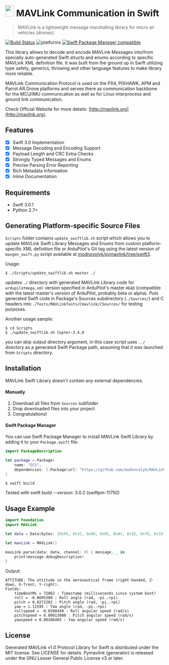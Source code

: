 <img src="https://cloud.githubusercontent.com/assets/4676904/21623540/8c32784e-d20b-11e6-8b1a-1038150609cf.png" width="28" height="35"> MAVLink Communication in Swift
====================================== 
> MAVLink is a lightweight message marshalling library for micro air vehicles (drones).

[![Build Status](https://travis-ci.org/modnovolyk/MAVLinkSwift.svg?branch=master)](https://travis-ci.org/modnovolyk/MAVLinkSwift) ![platforms](https://img.shields.io/badge/platforms-iOS%20%7C%20macOS%20%7C%20tvOS%20%7C%20watchOS%20%7C%20Linux-333333.svg) [![Swift Package Manager compatible](https://img.shields.io/badge/Swift%20Package%20Manager-compatible-brightgreen.svg)](https://swift.org/package-manager/)

This library allows to decode and encode MAVLink Messages into/from specially auto-generated Swift structs and enums according to specific MAVLink XML definition file. It was built from the ground up in Swift utilizing type safety, generics, throwing and other language features to make library more reliable.

MAVLink Communication Protocol is used on the PX4, PIXHAWK, APM and Parrot AR.Drone platforms and serves there as communication backbone for the MCU/IMU communication as well as for Linux interprocess and ground link communication.

Check Official Website for more details: [http://mavlink.org](http://mavlink.org).

## Features

- [x] Swift 3.0 Implementation
- [x] Message Decoding and Encoding Support
- [x] Payload Length and CRC Extra Checks
- [x] Strongly Typed Messages and Enums
- [x] Precise Parsing Error Reporting
- [x] Rich Metadata Information
- [x] Inline Documentation

## Requirements

- Swift 3.0.1
- Python 2.7+

## Generating Platform-specific Source Files

 `Scripts` folder contains `update_swiftlib.sh` script which allows you to update MAVLink Swift Library Messages and Enums from custom platform-specific XML definition file or ArduPilot's Git tag using the latest version of `mavgen_swift.py` script available at [modnovolyk/pymavlink/tree/swift3](https://github.com/modnovolyk/pymavlink/tree/swift3).

Usage:

```shell
$ ./Scripts/update_swiftlib.sh master ./
```
updates `./` directory  with generated MAVLink Library code for `ardupilotmega.xml` version specified in ArduPilot's master `HEAD` (compatible with the latest master's version of ArduPilot, probably beta or alpha). Puts generated Swift code in Package's Sources subdirectory (`./Sources/`) and C headers into `./Tests/MAVLinkTests/Cmavlink/CSources/` for testing purposes.

Another usage sample:

```shell
$ cd Scripts
$ ./update_swiftlib.sh Copter-3.4.0
```
you can skip output directory argument, in this case script uses `../` directory as a generated Swift Package path, assuming that it was launched from `Scripts` directory.

## Installation

MAVLink Swift Library doesn't contain any external dependencies.

#### Manually
1. Download all files from `Sources` subfolder
2. Drop downloaded files into your project
3. Congratulations!  

#### Swift Package Manager
You can use Swift Package Manager to install MAVLink Swift Library by adding it to your `Package.swift` file:

```swift
import PackageDescription

let package = Package(
    name: "GCS",
    dependencies: [.Package(url: "https://github.com/modnovolyk/MAVLinkSwift", majorVersion: 0)]
)
```

```
$ swift build
```

Tested with swift build --version: 3.0.2 (swiftpm-11750)

## Usage Example

```swift
import Foundation
import MAVLink

let data = Data(bytes: [0xFE, 0x1C, 0x00, 0x01, 0x01, 0x1E, 0x7E, 0x19, 0x01, 0x00, 0x64, 0x6A, 0x8E, 0xBD, 0xB2, 0x0D, 0xDF, 0x3C, 0x5B, 0xD7, 0x8E, 0x3F, 0xEA, 0xC2, 0xAA, 0xBC, 0x56, 0x96, 0x15, 0x3C, 0x51, 0x30, 0xDA, 0x3A, 0x12, 0xAB])

let mavLink = MAVLink()

mavLink.parse(data: data, channel: 0) { message, _ in
    print(message.debugDescription)
}
```

Output:

```
ATTITUDE: The attitude in the aeronautical frame (right-handed, Z-down, X-front, Y-right).
Fields:
	timeBootMs = 72062 : Timestamp (milliseconds since system boot)
	roll = -0.0695389 : Roll angle (rad, -pi..+pi)
	pitch = 0.0272282 : Pitch angle (rad, -pi..+pi)
	yaw = 1.11595 : Yaw angle (rad, -pi..+pi)
	rollspeed = -0.0208449 : Roll angular speed (rad/s)
	pitchspeed = 0.00913008 : Pitch angular speed (rad/s)
	yawspeed = 0.00166465 : Yaw angular speed (rad/s)
```

## License

Generated MAVLink v1.0 Protocol Library for Swift is distributed under the MIT license. See LICENSE for details.
Pymavlink (generator) is released under the GNU Lesser General Public License v3 or later.
